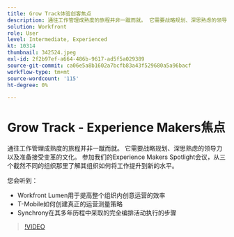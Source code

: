 ```yaml
---
title: Grow Track体验创客焦点
description: 通往工作管理成熟度的旅程并非一蹴而就。 它需要战略规划、深思熟虑的领导力以及准备接受变革的文化。
solution: Workfront
role: User
level: Intermediate, Experienced
kt: 10314
thumbnail: 342524.jpeg
exl-id: 2f2b97ef-a664-486b-9617-ad5f5a029389
source-git-commit: ca06e5a8b1602a7bcfb83a43f529680a5a96bacf
workflow-type: tm+mt
source-wordcount: '115'
ht-degree: 0%

---
```


# Grow Track - Experience Makers焦点

通往工作管理成熟度的旅程并非一蹴而就。 它需要战略规划、深思熟虑的领导力以及准备接受变革的文化。 参加我们的Experience Makers Spotlight会议，从三个截然不同的组织那里了解其组织如何将工作提升到新的水平。

您会听到：

* Workfront Lumen用于提高整个组织内创意运营的效率
* T-Mobile如何创建真正的运营测量策略
* Synchrony在其多年历程中采取的完全编排活动执行的步骤

>[!VIDEO](https://video.tv.adobe.com/v/342524/?quality=12&learn=on)
